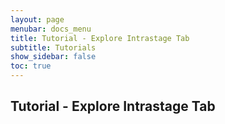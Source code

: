 ```yaml
---
layout: page
menubar: docs_menu
title: Tutorial - Explore Intrastage Tab
subtitle: Tutorials
show_sidebar: false
toc: true
---
```

Tutorial - Explore Intrastage Tab
---